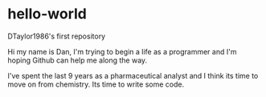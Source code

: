 # hello-world
DTaylor1986's first repository

Hi my name is Dan, I'm trying to begin a life as a programmer and I'm hoping Github can help me along the way.

I've spent the last 9 years as a pharmaceutical analyst and I think its time to move on from chemistry. Its time to write some code.
